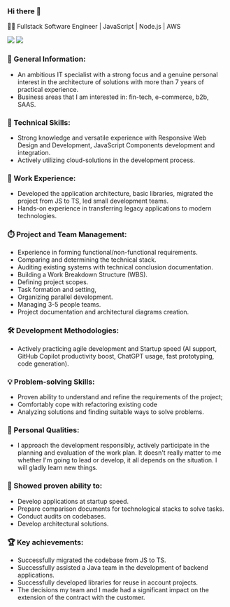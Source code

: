 ### Hi there 👋

👨‍💻 Fullstack Software Engineer | JavaScript | Node.js | AWS

[![](https://img.shields.io/badge/LinkedIn-ffffff?style=for-the-badge&logo=linkedin&logoColor=0A66C2)](https://www.linkedin.com/in/vusatui/)
[![](https://img.shields.io/badge/telegram-ffffff?style=for-the-badge&logo=telegram&logoColor=26A5E4)](https://t.me/simple_tony)


### 👤 General Information:
- An ambitious IT specialist with a strong focus and a genuine personal interest in the architecture of solutions with more than 7 years of practical experience.
- Business areas that I am interested in: fin-tech, e-commerce, b2b, SAAS.

### 👷 Technical Skills:
- Strong knowledge and versatile experience with Responsive Web Design and Development, JavaScript Components development and integration.
- Actively utilizing cloud-solutions in the development process.

### 💼 Work Experience:
- Developed the application architecture, basic libraries, migrated the project from JS to TS, led small development teams.
- Hands-on experience in transferring legacy applications to modern technologies.

### ⏱️ Project and Team Management:
- Experience in forming functional/non-functional requirements.
- Comparing and determining the technical stack.
- Auditing existing systems with technical conclusion documentation.
- Building a Work Breakdown Structure (WBS).
- Defining project scopes.
- Task formation and setting,
- Organizing parallel development.
- Managing 3-5 people teams.
- Project documentation and architectural diagrams creation.

### 🛠️ Development Methodologies:
- Actively practicing agile development and Startup speed (AI support, GitHub Copilot productivity boost, ChatGPT usage, fast prototyping, code generation).

### 💡 Problem-solving Skills:
- Proven ability to understand and refine the requirements of the project;
- Comfortably cope with refactoring existing code
- Analyzing solutions and finding suitable ways to solve problems.

### 🥇 Personal Qualities:
- I approach the development responsibly, actively participate in the planning and evaluation of the work plan. It doesn't really matter to me whether I'm going to lead or develop, it all depends on the situation. I will gladly learn new things.

### 🎯 Showed proven ability to:
- Develop applications at startup speed.
- Prepare comparison documents for technological stacks to solve tasks.
- Conduct audits on codebases.
- Develop architectural solutions.

### 🏆 Key achievements:
- Successfully migrated the codebase from JS to TS.
- Successfully assisted a Java team in the development of backend applications.
- Successfully developed libraries for reuse in account projects.
- The decisions my team and I made had a significant impact on the extension of the contract with the customer.

<!--
**vusatui/vusatui** is a ✨ _special_ ✨ repository because its `README.md` (this file) appears on your GitHub profile.

Here are some ideas to get you started:

- 🔭 I’m currently working on ...
- 🌱 I’m currently learning ...
- 👯 I’m looking to collaborate on ...
- 🤔 I’m looking for help with ...
- 💬 Ask me about ...
- 📫 How to reach me: ...
- 😄 Pronouns: ...
- ⚡ Fun fact: ...
-->
